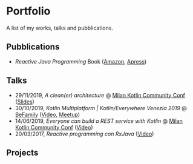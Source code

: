 # Portfolio
A list of my works, talks and pubblications.

## Pubblications

- *Reactive Java Programming* Book ([Amazon](https://www.amazon.com/Reactive-Java-Programming-Andrea-Maglie/dp/1484214293/ref=sr_1_1?keywords=andrea+maglie&qid=1575112130&sr=8-1), [Apress](https://www.apress.com/gp/book/9781484214299))


## Talks

- 29/11/2019, *A clean(er) architecture* @ [Milan Kotlin Community Conf](https://milan.kotlincommunityconf.com/) ([Slides](https://www.slideshare.net/AndreaMaglie/a-cleaner-architecture))
- 30/10/2019, *Kotlin Multiplatform | Kotlin/Everywhere Venezia 2019* @ [BeFamily](https://www.befamily.it/) ([Video](https://www.youtube.com/watch?v=gTrdMiGs92M), [Meetup](https://www.meetup.com/it-IT/GDG-Venezia/events/265665209/))
- 14/06/2019, *Everyone can build a REST service with Kotlin* @ [Milan Kotlin Community Conf](https://milan.kotlincommunityconf.com/) ([Video](https://vimeo.com/showcase/5286228/video/279944670))
- 20/03/2017, *Reactive programming con RxJava* ([Video](https://www.youtube.com/watch?v=PYRhpqa-XLw))

## Projects
